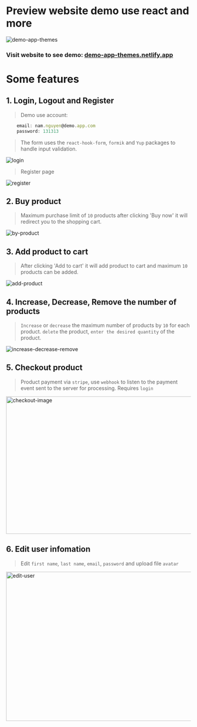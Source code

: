 # Preview website demo use react and more

![demo-app-themes](https://res.cloudinary.com/ds6y4vgjb/image/upload/v1642691523/Screenshot_from_2022-01-20_22-10-24_gfgf60.png)

### Visit website to see demo: [demo-app-themes.netlify.app](https://demo-app-themes.netlify.app/)

# Some features

## 1. Login, Logout and Register

> Demo use account:

```javascript
    email: nam.nguyen@demo.app.com
    password: 131313
```

> The form uses the `react-hook-form`, `formik` and `Yup` packages to handle input validation.

![login](https://res.cloudinary.com/ds6y4vgjb/image/upload/v1642694665/Screenshot_from_2022-01-20_23-04-04_oykeh8.png)

> Register page

![register](https://res.cloudinary.com/ds6y4vgjb/image/upload/v1642695071/Screenshot_from_2022-01-20_23-10-52_ppdwoo.png)

## 2. Buy product

> Maximum purchase limit of `10` products
> after clicking 'Buy now' it will redirect you to the shopping cart.

![by-product](https://res.cloudinary.com/ds6y4vgjb/image/upload/v1642692477/Screenshot_from_2022-01-20_22-27-24_qpm6xb.png)

## 3. Add product to cart

> After clicking 'Add to cart' it will add product to cart and maximum `10` products can be added.

![add-product](https://res.cloudinary.com/ds6y4vgjb/image/upload/v1642693936/Screenshot_from_2022-01-20_22-51-41_dxukny.png)

## 4. Increase, Decrease, Remove the number of products

> `Increase` or `decrease` the maximum number of products by `10` for each product.
> `delete` the product, `enter the desired quantity` of the product.

![increase-decrease-remove](https://res.cloudinary.com/ds6y4vgjb/image/upload/v1642697373/chrome-capture_djp5ba.gif)

## 5. Checkout product

> Product payment via `stripe`, use `webhook` to listen to the payment event sent to the server for processing. Requires `login`

<!-- ![checkout-image](https://res.cloudinary.com/ds6y4vgjb/image/upload/v1642870619/checkout_oeojov.gif) -->
<img src="https://res.cloudinary.com/ds6y4vgjb/image/upload/v1642870619/checkout_oeojov.gif" width="754px" height="374px" alt="checkout-image">

## 6. Edit user infomation

> Edit `first name`, `last name`, `email`, `password` and upload file `avatar`

<!-- ![edit-user](https://res.cloudinary.com/ds6y4vgjb/image/upload/v1642872311/edit_user_al2dwa.gif) -->
<img src="https://res.cloudinary.com/ds6y4vgjb/image/upload/v1642872311/edit_user_al2dwa.gif" width="762px" height="406px" alt="edit-user">
